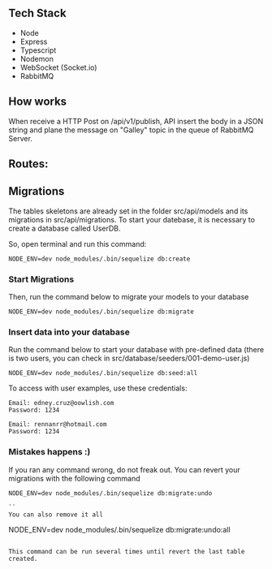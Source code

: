 ## Tech Stack
- Node
- Express
- Typescript
- Nodemon
- WebSocket (Socket.io)
- RabbitMQ

## How works
When receive a HTTP Post on /api/v1/publish, API insert the body in a JSON string and plane the message on "Galley" topic in the queue of RabbitMQ Server.


## Routes:


## Migrations
The tables skeletons are already set in the folder src/api/models and its migrations in src/api/migrations.
To start your datebase, it is necessary to create a database called UserDB.

So, open terminal and run this command:
```
NODE_ENV=dev node_modules/.bin/sequelize db:create
```

### Start Migrations
Then, run the command below to migrate your models to your database
```
NODE_ENV=dev node_modules/.bin/sequelize db:migrate
```

### Insert data into your database
Run the command below to start your database with pre-defined data (there is two users, you can check in src/database/seeders/001-demo-user.js)
```
NODE_ENV=dev node_modules/.bin/sequelize db:seed:all
```
To access with user examples, use these credentials:
```
Email: edney.cruz@oowlish.com
Password: 1234
```
```
Email: rennanrr@hotmail.com
Password: 1234
```

### Mistakes happens :)
If you ran any command wrong, do not freak out. You can revert your migrations with the following command
```
NODE_ENV=dev node_modules/.bin/sequelize db:migrate:undo

``
You can also remove it all
```
NODE_ENV=dev node_modules/.bin/sequelize db:migrate:undo:all

```

This command can be run several times until revert the last table created.
